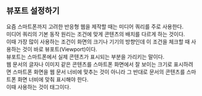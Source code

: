 <h2>뷰포트 설정하기</h2>
요즘 스마트폰까지 고려한 반응형 웹을 제작할 때는 미디어 쿼리를 주로 사용한다.<br>
미디어 쿼리의 기본 동작 원리는 조건에 맞게 콘텐츠의 배치를 다르게 하는 것이다.<br>
이때 가장 많이 사용하는 조건이 화면의 크기나 기기의 방향인데 이 조건을 체크할 때 사용하는 것이 바로 뷰포트(Viewport)이다.<br>
뷰포트는 스마트폰에서 실제 콘텐츠가 표시되는 부분을 가리키는 말이다. <br>
웹 문서의 글자나 이미지 같은 콘텐츠를 스마트폰 화면에서 잘 보이는 크기로 표시하려면 스마트폰 화면을 웹 문서 너비에 맞추는 것이 아니라 
그 반대로 문서의 콘텐츠를 스마트폰 화면 너비에 맞춰 표시해야 한다.<br>
이때 사용하는 것이 <meta> 태그이다.<br>
